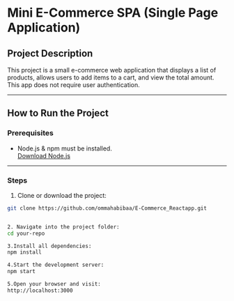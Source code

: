 # Mini E-Commerce SPA (Single Page Application)

## Project Description

This project is a small e-commerce web application that displays a list of products, allows users to add items to a cart, and view the total amount.  
This app does not require user authentication.

---

## How to Run the Project

### Prerequisites

- Node.js & npm must be installed.  
  [Download Node.js](https://nodejs.org/)

---

### Steps

1. Clone or download the project:

```bash
git clone https://github.com/ommahabibaa/E-Commerce_Reactapp.git  


2. Navigate into the project folder:
cd your-repo

3.Install all dependencies:
npm install

4.Start the development server:
npm start

5.Open your browser and visit:
http://localhost:3000

